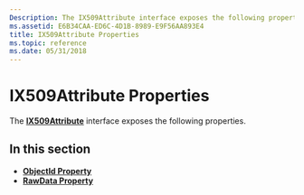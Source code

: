 ```yaml
---
Description: The IX509Attribute interface exposes the following properties.
ms.assetid: E6B34CAA-ED6C-4D1B-8989-E9F56AA893E4
title: IX509Attribute Properties
ms.topic: reference
ms.date: 05/31/2018
---
```


# IX509Attribute Properties

The [**IX509Attribute**](/windows/desktop/api/CertEnroll/nn-certenroll-ix509attribute) interface exposes the following properties.

## In this section

-   [**ObjectId Property**](/windows/desktop/api/CertEnroll/nf-certenroll-ix509attribute-get_objectid)
-   [**RawData Property**](/windows/desktop/api/CertEnroll/nf-certenroll-ix509attribute-get_rawdata)

 

 



